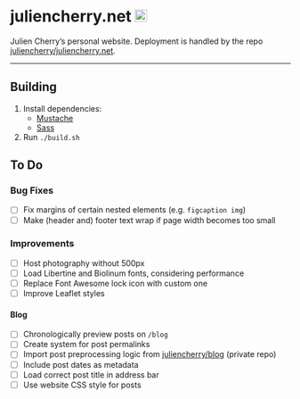 # juliencherry.net <img alt="" src="https://raw.githubusercontent.com/juliencherry/personal-website/master/favicon.ico" width="22px" height="22px">

Julien Cherry’s personal website. Deployment is handled by the repo [juliencherry/juliencherry.net](https://github.com/juliencherry/juliencherry.net).

---

## Building

1. Install dependencies:
	* [Mustache](https://mustache.github.io/)
	* [Sass](https://sass-lang.com/install)
2. Run `./build.sh`

## To Do

### Bug Fixes

- [ ] Fix margins of certain nested elements (e.g. `figcaption img`)
- [ ] Make (header and) footer text wrap if page width becomes too small

### Improvements

- [ ] Host photography without 500px
- [ ] Load Libertine and Biolinum fonts, considering performance
- [ ] Replace Font Awesome lock icon with custom one
- [ ] Improve Leaflet styles

#### Blog

- [ ] Chronologically preview posts on `/blog`
- [ ] Create system for post permalinks
- [ ] Import post preprocessing logic from [juliencherry/blog](https://github.com/juliencherry/blog) (private repo)
- [ ] Include post dates as metadata
- [ ] Load correct post title in address bar
- [ ] Use website CSS style for posts
